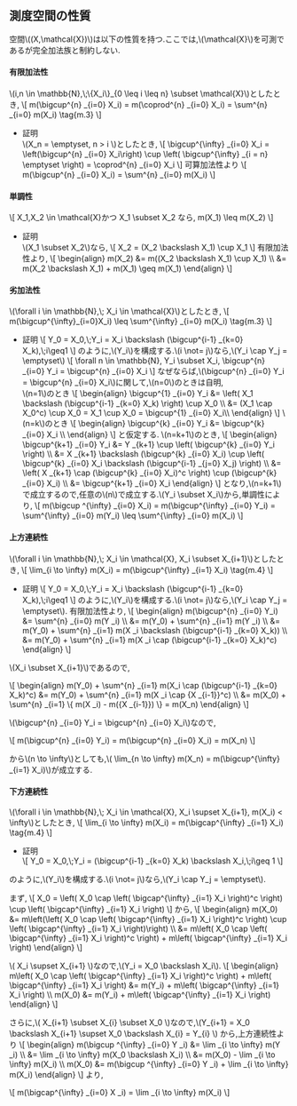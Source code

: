 ## 測度空間の性質

空間\\((X,\mathcal{X})\\)は以下の性質を持つ.ここでは,\\(\mathcal{X}\\)を可測であるが完全加法族と制約しない.

#### 有限加法性
\\(i,n \in \mathbb{N},\\;\\{X_i\\}_{0 \leq i \leq n} \subset \mathcal{X}\\)としたとき,
\\[
m(\bigcup^{n} _{i=0} X_i) = m(\coprod^{n} _{i=0} X_i) = \sum^{n} _{i=0} m(X_i) \tag{m.3}
\\]

- 証明  
  \\(X_n = \emptyset, n > i \\)としたとき,
  \\[
  \bigcup^{\infty} _{i=0} X_i = \left(\bigcup^{n} _{i=0} X_i\right) \cup \left( \bigcup^{\infty} _{i = n} \emptyset \right) = \coprod^{n} _{i=0} X_i
  \\]
  可算加法性より
  \\[
  m(\bigcup^{n} _{i=0} X_i) = \sum^{n} _{i=0} m(X_i)
  \\]

#### 単調性
\\[
X_1,X_2 \in \mathcal{X}かつ X_1 \subset X_2 なら, m(X_1) \leq m(X_2)
\\]
- 証明  
  \\(X_1 \subset X_2\\)なら,
  \\[
  X_2 = (X_2 \backslash X_1) \cup X_1
  \\]
  有限加法性より,
  \\[
  \begin{align}
  m(X_2) &= m((X_2 \backslash X_1) \cup X_1) \\\\
  &= m(X_2 \backslash X_1) + m(X_1) \geq m(X_1)
  \end{align}
  \\]

#### 劣加法性
\\(\forall i \in \mathbb{N},\\; X_i \in \mathcal{X}\\)としたとき,
\\[
	m(\bigcup^{\infty}_{i=0}X_i) \leq \sum^{\infty} _{i=0} m(X_i) \tag{m.3}
\\]
- 証明
  \\[
	  Y_0 = X_0,\\;Y_i = X_i \backslash (\bigcup^{i-1} _{k=0} X_k),\\;i\geq1
  \\]
  のように,\\(Y_i\\)を構成する.\\(i \not= j\\)なら,\\(Y_i \cap Y_j = \emptyset\\)
  \\[
	  \forall n \in \mathbb{N}, Y_i \subset X_i, \bigcup^{n} _{i=0} Y_i = \bigcup^{n} _{i=0} X_i
  \\]
  なぜならば,\\(\bigcup^{n} _{i=0} Y_i = \bigcup^{n} _{i=0} X_i\\)に関して,\\(n=0\\)のときは自明,  
  \\(n=1\\)のとき
  \\[
  \begin{align}
  \bigcup^{1} _{i=0} Y_i &= \left( X_1 \backslash (\bigcup^{i-1} _{k=0} X_k) \right) \cup X_0 \\\\
  &= (X_1 \cap X_0^c) \cup X_0 = X_1 \cup X_0 = \bigcup^{1} _{i=0} X_i\\\\
  \end{align}
  \\]
  \\(n=k\\)のとき
  \\[
  \begin{align}
  \bigcup^{k} _{i=0} Y_i &= \bigcup^{k} _{i=0} X_i \\\\
  \end{align}
  \\]
  と仮定する. \\(n=k+1\\)のとき,
  \\[
  \begin{align}
  \bigcup^{k+1} _{i=0} Y_i &= Y _{k+1} \cup \left( \bigcup^{k} _{i=0} Y_i \right) \\\\
                           &= X _{k+1} \backslash (\bigcup^{k} _{i=0} X_i) \cup \left( \bigcup^{k} _{i=0} X_i \backslash (\bigcup^{i-1} _{j=0} X_j) \right) \\\\
						   &= \left( X _{k+1} \cap (\bigcup^{k} _{i=0} X_i)^c \right) \cup (\bigcup^{k} _{i=0} X_i) \\\\
						   &= \bigcup^{k+1} _{i=0} X_i
  \end{align}
  \\]
  となり,\\(n=k+1\\)で成立するので,任意の\\(n\\)で成立する.\\(Y_i \subset X_i\\)から,単調性により,
  \\[
	  m(\bigcup ^{\infty} _{i=0} X_i) = m(\bigcup^{\infty} _{i=0} Y_i) = \sum^{\infty} _{i=0} m(Y_i) \leq \sum^{\infty} _{i=0} m(X_i)
  \\]

#### 上方連続性
\\(\forall i \in \mathbb{N},\\; X_i \in \mathcal{X}, X_i \subset X_{i+1}\\)としたとき,
\\[
	\lim_{i \to \infty} m(X_i) = m(\bigcup^{\infty} _{i=1} X_i) \tag{m.4}
\\]
- 証明
  \\[
	  Y_0 = X_0,\\;Y_i = X_i \backslash (\bigcup^{i-1} _{k=0} X_k),\\;i\geq1
  \\]
  のように,\\(Y_i\\)を構成する.\\(i \not= j\\)なら,\\(Y_i \cap Y_j = \emptyset\\).
  有限加法性より,
  \\[
    \begin{align}
    m(\bigcup^{n} _{i=0} Y_i) &= \sum^{n} _{i=0} m(Y _i) \\\\
                                   &= m(Y_0) + \sum^{n} _{i=1} m(Y _i) \\\\
                                   &= m(Y_0) + \sum^{n} _{i=1} m(X _i \backslash (\bigcup^{i-1} _{k=0} X_k)) \\\\
                                   &= m(Y_0) + \sum^{n} _{i=1} m(X _i \cap (\bigcup^{i-1} _{k=0} X_k)^c)
    \end{align}
  \\]

\\(X_i \subset X_{i+1}\\)であるので,

\\[
    \begin{align}
	m(Y_0) + \sum^{n} _{i=1} m(X_i \cap (\bigcup^{i-1} _{k=0} X_k)^c) &=  m(Y_0) + \sum^{n} _{i=1} m(X _i \cap {X _{i-1}}^c) \\\\
	&= m(X_0) + \sum^{n} _{i=1} \\{ m(X _i) - m({X _{i-1}}) \\} = m(X_n)
    \end{align}
\\]

\\(\bigcup^{n} _{i=0} Y_i = \bigcup^{n} _{i=0} X_i\\)なので,

\\[
m(\bigcup^{n} _{i=0} Y_i) = m(\bigcup^{n} _{i=0} X_i) = m(X_n)
\\]

から\\(n \to \infty\\)としても,\\(	\lim_{n \to \infty} m(X_n) = m(\bigcup^{\infty} _{i=1} X_i)\\)が成立する.

#### 下方連続性
\\(\forall i \in \mathbb{N},\\; X_i \in \mathcal{X}, X_i \supset X_{i+1}, m(X_i) < \infty\\)としたとき,
\\[
	\lim_{i \to \infty} m(X_i) = m(\bigcap^{\infty} _{i=1} X_i) \tag{m.4}
\\]
- 証明  
  \\[
	  Y_0 = X_0,\\;Y_i = (\bigcup^{i-1} _{k=0} X_k) \backslash X_i,\\;i\geq 1
  \\]

のように,\\(Y_i\\)を構成する.\\(i \not= j\\)なら,\\(Y_i \cap Y_j = \emptyset\\).  

まず,
\\[
	X_0 = \left( X_0 \cap \left( \bigcap^{\infty} _{i=1} X_i \right)^c \right) \cup \left( \bigcap^{\infty} _{i=1} X_i \right)
\\]
から,
\\[
    \begin{align}
	m(X_0) &= m\left(\left( X_0 \cap \left( \bigcap^{\infty} _{i=1} X_i \right)^c \right) \cup \left( \bigcap^{\infty} _{i=1} X_i \right)\right) \\\\
	&= m\left( X_0 \cap \left( \bigcap^{\infty} _{i=1} X_i \right)^c \right) + m\left( \bigcap^{\infty} _{i=1} X_i \right)
	\end{align}
\\]

\\( X_i \supset X_{i+1} \\)なので,\\(Y_i = X_0 \backslash X_i\\).
\\[
    \begin{align}
	m\left( X_0 \cap \left( \bigcap^{\infty} _{i=1} X_i \right)^c \right) + m\left( \bigcap^{\infty} _{i=1} X_i \right) &= m(Y_i) + m\left( \bigcap^{\infty} _{i=1} X_i \right) \\\\
	m(X_0) &= m(Y_i) + m\left( \bigcap^{\infty} _{i=1} X_i \right)
\end{align}
\\]

さらに,\\( X_{i+1} \subset X_{i} \subset X_0 \\)なので,\\(Y_{i+1} = X_0 \backslash X_{i+1} \supset  X_0 \backslash X_{i} = Y_{i} \\)
から,上方連続性より
\\[
    \begin{align}
	m(\bigcup ^{\infty} _{i=0} Y _i) &= \lim _{i \to \infty} m(Y _i) \\\\
	&= \lim _{i \to \infty} m(X_0 \backslash X_i) \\\\
	&= m(X_0) - \lim _{i \to \infty} m(X_i) \\\\
    m(X_0) &= m(\bigcup ^{\infty} _{i=0} Y _i) + \lim _{i \to \infty} m(X_i)
\\end{align}
\\]
より,

\\[
m(\bigcap^{\infty} _{i=0} X _i) = \lim _{i \to \infty} m(X_i)
\\]
